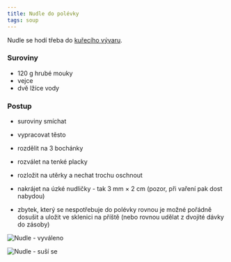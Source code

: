```yaml
---
title: Nudle do polévky
tags: soup
---
```


Nudle se hodí třeba do [kuřecího vývaru](/kureci-vyvar/).

### Suroviny
- 120 g hrubé mouky
- vejce
- dvě lžíce vody

### Postup
- suroviny smíchat
- vypracovat těsto
- rozdělit na 3 bochánky
- rozválet na tenké placky
- rozložit na utěrky a nechat trochu oschnout
- nakrájet na úzké nudličky - tak 3 mm × 2 cm (pozor, při vaření pak dost nabydou)

- zbytek, který se nespotřebuje do polévky rovnou je možné pořádně dosušit a uložit ve sklenici na příště 
  (nebo rovnou udělat z dvojité dávky do zásoby)


![Nudle - vyváleno](/fotky/nudle1.jpg)

![Nudle - suší se](/fotky/nudle2.jpg)
